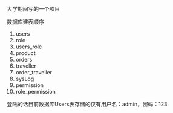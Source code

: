 大学期间写的一个项目

数据库建表顺序
1. users
2. role
3. users_role
4. product
5. orders
6. traveller
7. order_traveller
8. sysLog
9. permission
10. role_permission

登陆的话目前数据库Users表存储的仅有用户名：admin，密码：123
